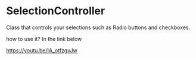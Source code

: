 # SelectionController
Class that controls your selections such as Radio buttons and checkboxes.

how to use it? In the link below

https://youtu.be/IA_otfzgvJw
